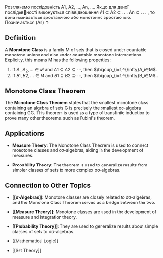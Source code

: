Розглянемо послiдовнiсть A1, A2, ..., An, .... Якщо для даної послiдовностi виконується спiввiдношення A1 ⊂ A2 ⊂ . . . An ⊂ . . . , то вона називається зростаючою або монотонно зростаючою. Позначається (An) ↑
## Definition

A **Monotone Class** is a family M of sets that is closed under countable monotone unions and also under countable monotone intersections. Explicitly, this means M has the following properties:

1. If $A_1,A_2,…∈M$ and $A1⊆A2⊆⋯$, then $\bigcup_{i=1}^{\infty}A_i∈M$.
2. If $B1,B2,…∈M$ and $B1⊇B2⊇⋯$, then $\bigcap_{i=1}^{\infty}B_i∈M$..

## Monotone Class Theorem

The **Monotone Class Theorem** states that the smallest monotone class containing an algebra of sets G is precisely the smallest σσ-algebra containing GG. This theorem is used as a type of transfinite induction to prove many other theorems, such as Fubini's theorem.

## Applications

- **Measure Theory**: The Monotone Class Theorem is used to connect monotone classes and σσ-algebras, aiding in the development of measures.
    
- **Probability Theory**: The theorem is used to generalize results from simpler classes of sets to more complex σσ-algebras.
    

## Connection to Other Topics

- **[[σ-Algebras]]**: Monotone classes are closely related to σσ-algebras, and the Monotone Class Theorem serves as a bridge between the two.
    
- **[[Measure Theory]]**: Monotone classes are used in the development of measure and integration theory.
    
- **[[Probability Theory]]**: They are used to generalize results about simple classes of sets to σσ-algebras.
- [[Mathematical Logic]]
- [[Set Theory]]